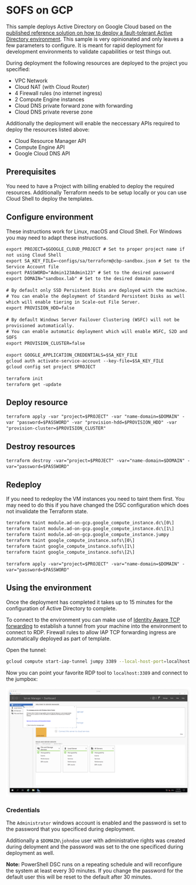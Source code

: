 # SOFS on GCP #
This sample deploys Active Directory on Google Cloud based on the [published reference solution on how to deploy a fault-tolerant Active Directory environment](https://cloud.google.com/solutions/deploy-fault-tolerant-active-directory-environment). This sample is very opinionated and only leaves a few parameters to configure. It is meant for rapid deployment for development environments to validate capabilities or test things out.

During deployment the following resources are deployed to the project you specified:

* VPC Network
* Cloud NAT (with Cloud Router)
* 4 Firewall rules (no internet ingress)
* 2 Compute Engine instances
* Cloud DNS private forward zone with forwarding
* Cloud DNS private reverse zone

Additionally the deployment will enable the neccessary APIs required to deploy the resources listed above:

* Cloud Resource Manager API
* Compute Engine API
* Google Cloud DNS API

## Prerequisites ##
You need to have a Project with billing enabled to deploy the required resources. Additionally Terraform needs to be setup locally or you can use Cloud Shell to deploy the templates.

## Configure environment ##
These instructions work for Linux, macOS and Cloud Shell. For Windows you may need to adapt these instructions.

```
export PROJECT=$GOOGLE_CLOUD_PROJECT # Set to proper project name if not using Cloud Shell
export SA_KEY_FILE=~configs/sa/terraform@cbp-sandbox.json # Set to the Service Account file
export PASSWORD="Admin123Admin123" # Set to the desired password
export DOMAIN="sandbox.lab" # Set to the desired domain name

# By default only SSD Persistent Disks are deployed with the machine. 
# You can enable the deployment of Standard Persistent Disks as well which will enable tiering in Scale-out File Server.
export PROVISION_HDD=false

# By default Windows Server Failover Clustering (WSFC) will not be provisioned automatically.
# You can enable automatic deployment which will enable WSFC, S2D and SOFS
export PROVISION_CLUSTER=false

export GOOGLE_APPLICATION_CREDENTIALS=$SA_KEY_FILE
gcloud auth activate-service-account --key-file=$SA_KEY_FILE
gcloud config set project $PROJECT

terraform init
terraform get -update
```

## Deploy resource ##
```
terraform apply -var "project=$PROJECT" -var "name-domain=$DOMAIN" -var "password=$PASSWORD" -var "provision-hdd=$PROVISION_HDD" -var "provision-cluster=$PROVISION_CLUSTER"
```

## Destroy resources ##
```
terraform destroy -var="project=$PROJECT" -var="name-domain=$DOMAIN" -var="password=$PASSWORD"
```

## Redeploy ##
If you need to redeploy the VM instances you need to taint them first. You may need to do this if you have changed the DSC configuration which does not invalidate the Terraform state.

```
terraform taint module.ad-on-gcp.google_compute_instance.dc\[0\]
terraform taint module.ad-on-gcp.google_compute_instance.dc\[1\]
terraform taint module.ad-on-gcp.google_compute_instance.jumpy
terraform taint google_compute_instance.sofs\[0\]
terraform taint google_compute_instance.sofs\[1\]
terraform taint google_compute_instance.sofs\[2\]

terraform apply -var="project=$PROJECT" -var="name-domain=$DOMAIN" -var="password=$PASSWORD"
```

## Using the environment ##

Once the deployment has completed it takes up to 15 minutes for the configuration of Active Directory to complete. 

To connect to the environment you can make use of [Identity Aware TCP forwarding](https://cloud.google.com/iap/docs/using-tcp-forwarding) to establish a tunnel from your machine into the environment to connect to RDP. Firewall rules to allow IAP TCP forwarding ingress are automatically deployed as part of template.

Open the tunnel:

```sh
gcloud compute start-iap-tunnel jumpy 3389 --local-host-port=localhost:3389
```

Now you can point your favorite RDP tool to `localhost:3389` and connect to the jumpbox:

![Remote Desktop connection to the jumpbox](rdp.png?raw=true)

### Credentials ###

The `Administrator` windows account is enabled and the password is set to the password that you specificed during deployment.

Additionally a  `$DOMAIN\johndoe` user with administrative rights was created during deloyment and the password was set to the one specificed during deployment as well.

**Note:** PowerShell DSC runs on a repeating schedule and will reconfigure the system at least every 30 minutes. If you change the password for the default user this will be reset to the default after 30 minutes.